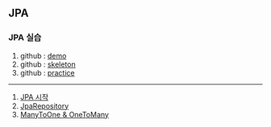 ## JPA
### JPA 실습
1. github : [demo](https://github.com/Jang2723/techit-jpa-demo)
2. github : [skeleton](https://github.com/Jang2723/techit-jpa-skeleton)
3. github : [practice](https://github.com/Jang2723/techit-jpa-practice)

---
1. [JPA 시작](1.JPA시작.md)
2. [JpaRepository](2.JpaRepository.md)
3. [ManyToOne & OneToMany](3.ManyToOne&OneToMany.md)